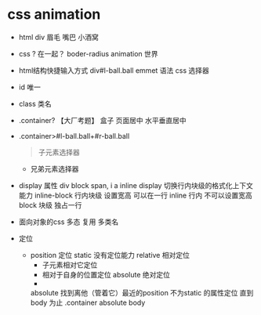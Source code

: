 # css animation

- html
  div
  眉毛
  嘴巴
  小酒窝

- css
  ? 在一起？
  boder-radius
  animation 世界

- html结构快捷输入方式
div#l-ball.ball  emmet 语法  css 选择器
- id 唯一
- class 类名 
- .container?
  【大厂考题】 盒子 页面居中
  水平垂直居中
- .container>#l-ball.ball+#r-ball.ball
  > 子元素选择器
  + 兄弟元素选择器

- display 属性
  div block
  span, i a inline 
  display 切换行内块级的格式化上下文能力
  inline-block 行内块级 设置宽高 可以在一行
  inline 行内 不可以设置宽高
  block 块级 独占一行

- 面向对象的css
  多态
  复用 多类名
- 定位
  - position 定位
    static 没有定位能力
    relative 相对定位
      - 子元素相对它定位
      - 相对于自身的位置定位
    absolute 绝对定位
      - 
    absolute 找到离他（管着它）最近的position 不为static 的属性定位
    直到body 为止
    .container absolute body